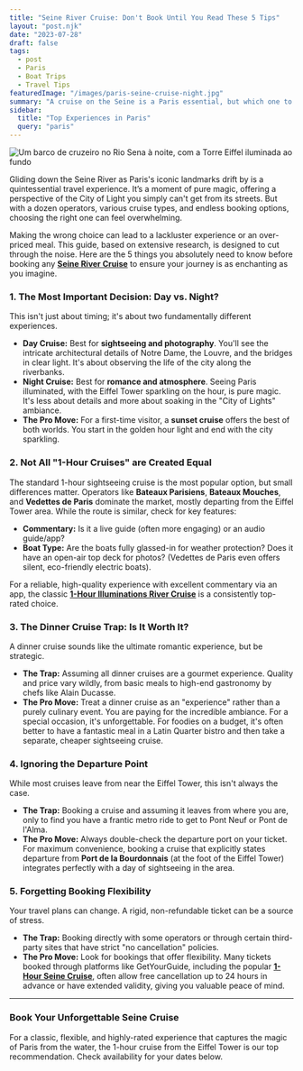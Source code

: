 ```yaml
---
title: "Seine River Cruise: Don't Book Until You Read These 5 Tips"
layout: "post.njk"
date: "2023-07-28"
draft: false
tags:
  - post
  - Paris
  - Boat Trips
  - Travel Tips
featuredImage: "/images/paris-seine-cruise-night.jpg"
summary: "A cruise on the Seine is a Paris essential, but which one to choose? We break down the options, the operators, and the one crucial decision (day vs. night) to ensure your experience is magical."
sidebar:
  title: "Top Experiences in Paris"
  query: "paris"
---
```


![Um barco de cruzeiro no Rio Sena à noite, com a Torre Eiffel iluminada ao fundo](/images/paris-seine-cruise-night.jpg)

Gliding down the Seine River as Paris's iconic landmarks drift by is a quintessential travel experience. It’s a moment of pure magic, offering a perspective of the City of Light you simply can't get from its streets. But with a dozen operators, various cruise types, and endless booking options, choosing the right one can feel overwhelming.

Making the wrong choice can lead to a lackluster experience or an over-priced meal. This guide, based on extensive research, is designed to cut through the noise. Here are the 5 things you absolutely need to know before booking any [**Seine River Cruise**](https://www.getyourguide.com/paris-l16/paris-1-hour-seine-cruise-departing-from-the-eiffel-tower-t193940/?partner_id=PMW7G72&cmp=share_to_earn) to ensure your journey is as enchanting as you imagine.

<div data-gyg-href="https://widget.getyourguide.com/default/availability.frame" data-gyg-tour-id="193940" data-gyg-locale-code="en-US" data-gyg-currency="EUR" data-gyg-widget="availability" data-gyg-variant="horizontal" data-gyg-partner-id="PMW7G72"></div>

### 1. The Most Important Decision: Day vs. Night?

This isn't just about timing; it's about two fundamentally different experiences.
*   **Day Cruise:** Best for **sightseeing and photography**. You'll see the intricate architectural details of Notre Dame, the Louvre, and the bridges in clear light. It's about observing the life of the city along the riverbanks.
*   **Night Cruise:** Best for **romance and atmosphere**. Seeing Paris illuminated, with the Eiffel Tower sparkling on the hour, is pure magic. It's less about details and more about soaking in the "City of Lights" ambiance.
*   **The Pro Move:** For a first-time visitor, a **sunset cruise** offers the best of both worlds. You start in the golden hour light and end with the city sparkling.

### 2. Not All "1-Hour Cruises" are Created Equal

The standard 1-hour sightseeing cruise is the most popular option, but small differences matter. Operators like **Bateaux Parisiens**, **Bateaux Mouches**, and **Vedettes de Paris** dominate the market, mostly departing from the Eiffel Tower area. While the route is similar, check for key features:
*   **Commentary:** Is it a live guide (often more engaging) or an audio guide/app?
*   **Boat Type:** Are the boats fully glassed-in for weather protection? Does it have an open-air top deck for photos? (Vedettes de Paris even offers silent, eco-friendly electric boats).

For a reliable, high-quality experience with excellent commentary via an app, the classic [**1-Hour Illuminations River Cruise**](https://www.getyourguide.com/paris-l16/paris-1-hour-seine-cruise-departing-from-the-eiffel-tower-t193940/?partner_id=PMW7G72&cmp=share_to_earn) is a consistently top-rated choice.

<div data-gyg-href="https://widget.getyourguide.com/default/availability.frame" data-gyg-tour-id="193940" data-gyg-locale-code="en-US" data-gyg-currency="EUR" data-gyg-widget="availability" data-gyg-variant="horizontal" data-gyg-partner-id="PMW7G72"></div>

### 3. The Dinner Cruise Trap: Is It Worth It?

A dinner cruise sounds like the ultimate romantic experience, but be strategic.
*   **The Trap:** Assuming all dinner cruises are a gourmet experience. Quality and price vary wildly, from basic meals to high-end gastronomy by chefs like Alain Ducasse.
*   **The Pro Move:** Treat a dinner cruise as an "experience" rather than a purely culinary event. You are paying for the incredible ambiance. For a special occasion, it's unforgettable. For foodies on a budget, it's often better to have a fantastic meal in a Latin Quarter bistro and then take a separate, cheaper sightseeing cruise.

### 4. Ignoring the Departure Point

While most cruises leave from near the Eiffel Tower, this isn't always the case.
*   **The Trap:** Booking a cruise and assuming it leaves from where you are, only to find you have a frantic metro ride to get to Pont Neuf or Pont de l'Alma.
*   **The Pro Move:** Always double-check the departure port on your ticket. For maximum convenience, booking a cruise that explicitly states departure from **Port de la Bourdonnais** (at the foot of the Eiffel Tower) integrates perfectly with a day of sightseeing in the area.

### 5. Forgetting Booking Flexibility

Your travel plans can change. A rigid, non-refundable ticket can be a source of stress.
*   **The Trap:** Booking directly with some operators or through certain third-party sites that have strict "no cancellation" policies.
*   **The Pro Move:** Look for bookings that offer flexibility. Many tickets booked through platforms like GetYourGuide, including the popular [**1-Hour Seine Cruise**](https://www.getyourguide.com/paris-l16/paris-1-hour-seine-cruise-departing-from-the-eiffel-tower-t193940/?partner_id=PMW7G72&cmp=share_to_earn), often allow free cancellation up to 24 hours in advance or have extended validity, giving you valuable peace of mind.

---
### **Book Your Unforgettable Seine Cruise**
For a classic, flexible, and highly-rated experience that captures the magic of Paris from the water, the 1-hour cruise from the Eiffel Tower is our top recommendation. Check availability for your dates below.

<div data-gyg-href="https://widget.getyourguide.com/default/availability.frame" data-gyg-tour-id="193940" data-gyg-locale-code="en-US" data-gyg-currency="EUR" data-gyg-widget="availability" data-gyg-variant="horizontal" data-gyg-partner-id="PMW7G72"></div>